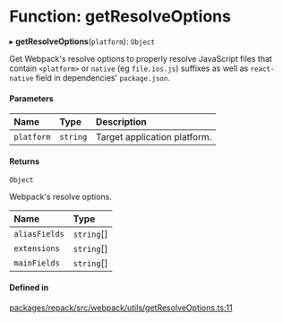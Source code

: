 # Function: getResolveOptions

▸ **getResolveOptions**(`platform`): `Object`

Get Webpack's resolve options to properly resolve JavaScript files
that contain `<platform>` or `native` (eg `file.ios.js`) suffixes as well as `react-native` field
in dependencies' `package.json`.

#### Parameters

| Name | Type | Description |
| :------ | :------ | :------ |
| `platform` | `string` | Target application platform. |

#### Returns

`Object`

Webpack's resolve options.

| Name | Type |
| :------ | :------ |
| `aliasFields` | `string`[] |
| `extensions` | `string`[] |
| `mainFields` | `string`[] |

#### Defined in

[packages/repack/src/webpack/utils/getResolveOptions.ts:11](https://github.com/callstack/repack/blob/a78f6b9/packages/repack/src/webpack/utils/getResolveOptions.ts#L11)

